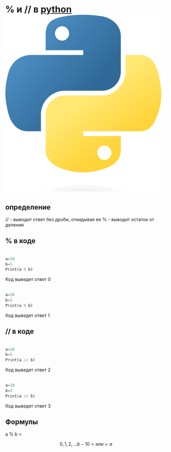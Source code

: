 # % и // в [python](https://pythonworld.ru/samouchitel-python) ![Alt](Python-logo-notext.svg.png)
## определение
// - выводит ответ без дроби, откидывая ее
% - выводит остаток от деления

## % в коде

```python

a=10
b=5
Print(a % b)

```
Код выведет ответ 0

```python

a=10
b=3
Print(a % b)

```
Код выведет ответ 1


## // в коде

```python

a=10
b=5
Print(a // b)

```
Код выведет ответ 2

```python

a=10
b=3
Print(a // b)

```
Код выведет ответ 3

## Формулы

a % b =

$$
0, 1, 2, ...b-1
%8 = 8 = 8/0
0 < или = a % b < b
$$
